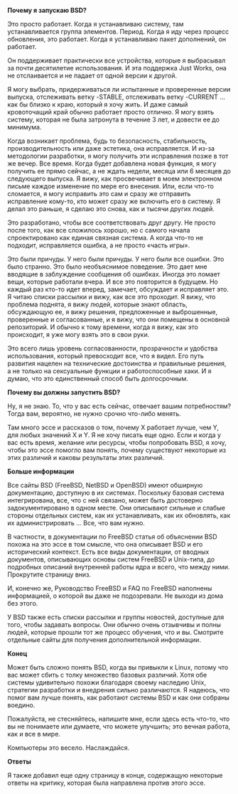 **Почему я запускаю BSD?**

Это просто работает. Когда я устанавливаю систему, там устанавливается группа элементов. Период. Когда я иду через процесс обновления, это работает. Когда я устанавливаю пакет дополнений, он работает.

Он поддерживает практически все устройства, которые я выбрасывал за почти десятилетие использования. И эта поддержка Just Works, она не отслаивается и не падает от одной версии к другой.

Я могу выбрать, придерживаться ли испытанные и проверенные версии выпуска, отслеживать ветку -STABLE, отслеживать ветку -CURRENT ... как бы близко к краю, который я хочу жить. И даже самый кровоточащий край обычно работает просто отлично. Я могу взять систему, которая не была затронута в течение 3 лет, и довести ее до минимума.

Когда возникает проблема, будь то безопасность, стабильность, производительность или даже эстетика, она исправляется. И из-за методологии разработки, я могу получить эти исправления позже в тот же вечер. Все время. Когда будет добавлена ​​новая функция, я могу получить ее прямо сейчас, а не ждать недели, месяца или 6 месяцев до следующего выпуска. Я вижу, как просвечивает в моем электронном письме каждое изменение по мере его внесения. Или, если что-то сломается, я могу исправить это сам и сразу же отправить исправление кому-то, кто может сразу же включить его в систему. Я делал это раньше, я сделаю это снова, как и тысячи других людей.

Это разработано, чтобы все соответствовать друг другу. Не просто после того, как все сложилось хорошо, но с самого начала спроектировано как единая связная система. А когда что-то не подходит, исправляется ошибка, а не просто «часть игры».

Это были причуды. У него были причуды. У него были все ошибки. Это было странно. Это было необъяснимое поведение. Это дает мне вводящие в заблуждение сообщения об ошибках. Иногда это ломает вещи, которые работали вчера. И все это повторится в будущем. Но каждый раз кто-то идет вперед, замечает, обсуждает и исправляет это. Я читаю списки рассылки и вижу, как все это проходит. Я вижу, что проблема поднята, я вижу людей, которые знают область, обсуждающую ее, я вижу решения, предложенные и выброшенные, проверенные и согласованные, и я вижу, что они помещены в основной репозиторий. И обычно к тому времени, когда я вижу, как это происходит, я уже могу взять это в свои руки.

Это всего лишь уровень согласованности, прозрачности и удобства использования, который превосходит все, что я видел. Его путь развития нацелен на технические достоинства и правильные решения, а не только на сексуальные функции и работоспособные хаки. И я думаю, что это единственный способ быть долгосрочным.

**Почему вы должны запустить BSD?**

Ну, я не знаю. То, что у вас есть сейчас, отвечает вашим потребностям? Тогда вам, вероятно, не нужно срочно что-либо менять.

Там много эссе и рассказов о том, почему X работает лучше, чем Y, для любых значений X и Y. Я не хочу писать еще одно. Если и когда у вас есть время, желание или ресурсы, чтобы попробовать BSD, я хочу, чтобы это эссе помогло вам понять, почему существуют некоторые из этих различий и каковы результаты этих различий.

**Больше информации**

Все сайты BSD (FreeBSD, NetBSD и OpenBSD) имеют обширную документацию, доступную в их системах. Поскольку базовая система интегрирована, все, что с ней связано, может быть достоверно задокументировано в одном месте. Они описывают сильные и слабые стороны отдельных систем, как их устанавливать, как их обновлять, как их администрировать ... Все, что вам нужно.

В частности, в документации по FreeBSD статья об объяснении BSD похожа на это эссе в том смысле, что она описывает BSD и его исторический контекст. Есть все виды документации, от вводных документов, описывающих основы систем FreeBSD и Unix-типа, до подробных описаний внутренней работы ядра и всего, что между ними. Прокрутите страницу вниз.

И, конечно же, Руководство FreeBSD и FAQ по FreeBSD наполнены информацией, о которой вы даже не подозревали. Не выходи из дома без этого.

У BSD также есть списки рассылки и группы новостей, доступные для того, чтобы задавать вопросы. Они обычно очень отзывчивы и полны людей, которые прошли тот же процесс обучения, что и вы. Смотрите отдельные сайты для получения дополнительной информации.

**Конец**

Может быть сложно понять BSD, когда вы привыкли к Linux, потому что вас может сбить с толку множество базовых различий. Хотя обе системы удивительно похожи благодаря своему наследию Unix, стратегии разработки и внедрения сильно различаются. Я надеюсь, что помог вам лучше понять, как работают системы BSD и как они собраны воедино.

Пожалуйста, не стесняйтесь, напишите мне, если здесь есть что-то, что вы не понимаете или думаете, что можете улучшить; это вечная работа, как и все в мире.

Компьютеры это весело. Наслаждайся.

**Ответы**

Я также добавил еще одну страницу в конце, содержащую некоторые ответы на критику, которая была направлена ​​против этого эссе.
